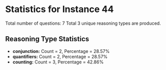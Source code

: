 # Statistics for Instance 44
Total number of questions: 7
Total 3 unique reasoning types are produced.
## Reasoning Type Statistics
- **conjunction:** Count = 2, Percentage = 28.57%
- **quantifiers:** Count = 2, Percentage = 28.57%
- **counting:** Count = 3, Percentage = 42.86%
